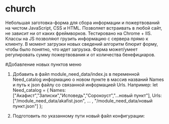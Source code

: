 # church
Небольшая заготовка-форма для сбора информации и пожертвований на чистом JavaScript, CSS и HTML.
Позволяет встраивать в любой сайт, не зависит ни от каких фреймворков.
Тестировано на Chrome + IIS.
Классы на JS позволяют грузить информацию с сервера прямо к клиенту. 
В момент загрузки новых сведений алгоритм блюрит форму, чтобы было понятно, что идет загрузка.
Форма может/умеет регулировать сумму пожертвования и от количества бенефициаров.

#Добавление новых пунктов меню
1. Добавить в файл module_need_data/index.js в переменной Need_catalog информацию о новом пункте в массив названий Names и путь к json файлу со связанной информацией Urls.
Например:
    let Need_catalog  =
    {
    Names:["Акафист","Записки","Исповедь","Сорокоуст","...новый пункт"],
    Urls:["/module_need_data/akafist.json",
    ... , "/module_need_data/новый пункт.json"]
    };

2. Подготовить по указанному пути новый файл конфигурации:
     
